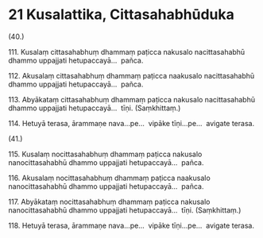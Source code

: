 

# 21 Kusalattika, Cittasahabhūduka


(40.)

111\. Kusalaṃ cittasahabhuṃ dhammaṃ paṭicca nakusalo nacittasahabhū dhammo uppajjati hetupaccayā…  pañca.

112\. Akusalaṃ cittasahabhuṃ dhammaṃ paṭicca naakusalo nacittasahabhū dhammo uppajjati hetupaccayā…  pañca.

113\. Abyākataṃ cittasahabhuṃ dhammaṃ paṭicca nakusalo nacittasahabhū dhammo uppajjati hetupaccayā…  tīṇi. (Saṃkhittaṃ.)

114\. Hetuyā terasa, ārammaṇe nava…pe…  vipāke tīṇi…pe…  avigate terasa.

(41.)

115\. Kusalaṃ nocittasahabhuṃ dhammaṃ paṭicca nakusalo nanocittasahabhū dhammo uppajjati hetupaccayā…  pañca.

116\. Akusalaṃ nocittasahabhuṃ dhammaṃ paṭicca naakusalo nanocittasahabhū dhammo uppajjati hetupaccayā…  pañca.

117\. Abyākataṃ nocittasahabhuṃ dhammaṃ paṭicca nakusalo nanocittasahabhū dhammo uppajjati hetupaccayā…  tīṇi. (Saṃkhittaṃ.)

118\. Hetuyā terasa, ārammaṇe nava…pe…  vipāke tīṇi…pe…  avigate terasa.



